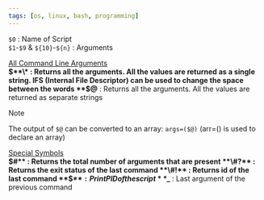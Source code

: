 ```yaml
---
tags: [os, linux, bash, programming]
---
```


`$0` : Name of Script  
`$1`-`$9`  & `${10}`-`${n}` : Arguments  

<u>All Command Line Arguments</u>  
**$**\* : Returns all the arguments. All the values are returned as a single string. IFS (Internal File Descriptor) can be used to change the space between the words  
**$@** : Returns all the arguments. All the values are returned as separate strings

 > [!NOTE]
 > The output of `$@` can be converted to an array: `args=($@)` (arr=() is used to declare an array)

<u>Special Symbols</u>  
**$#** : Returns the total number of arguments that are present  
**\#?** : Returns the exit status of the last command  
**\#!** : Returns id of the last command  
**$$** : Print PID of the script  
**$\_** : Last argument of the previous command
